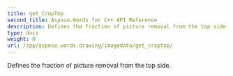 ```yaml
---
title: get_CropTop
second_title: Aspose.Words for C++ API Reference
description: Defines the fraction of picture removal from the top side. 
type: docs
weight: 0
url: /cpp/aspose.words.drawing/imagedata/get_croptop/
---
```


Defines the fraction of picture removal from the top side. 

